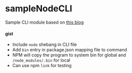 # sampleNodeCLI

Sample CLI module based on [this blog](https://medium.com/netscape/a-guide-to-create-a-nodejs-command-line-package-c2166ad0452e)

#### gist
+ Include `node` shebang in CLI file
+ Add `bin` entry in package.json mapping file to command
+ NPM will copy the program to system bin for global and `/node_modules/.bin` for local
+ Can use npm `link` for testing
